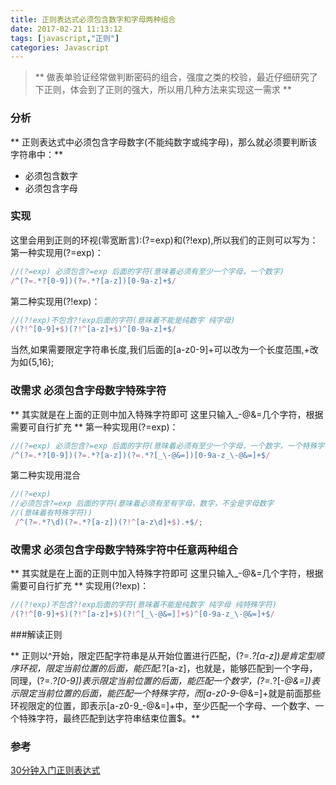 ```yaml
---
title: 正则表达式必须包含数字和字母两种组合
date: 2017-02-21 11:13:12
tags: [javascript,"正则"]
categories: Javascript
---
```

> ** 做表单验证经常做判断密码的组合，强度之类的校验，最近仔细研究了下正则，体会到了正则的强大，所以用几种方法来实现这一需求 **


<!-- more -->
### 分析
** 正则表达式中必须包含字母数字(不能纯数字或纯字母)，那么就必须要判断该字符串中：**
* 必须包含数字
* 必须包含字母

### 实现
这里会用到正则的环视(零宽断言):(?=exp)和(?!exp),所以我们的正则可以写为：
第一种实现用(?=exp)：
```javascript
//(?=exp) 必须包含?=exp 后面的字符(意味着必须有至少一个字母，一个数字)
/^(?=.*?[0-9])(?=.*?[a-z])[0-9a-z]+$/
```
第二种实现用(?!exp)：
```javascript
//(?!exp)不包含?!exp后面的字符(意味着不能是纯数字 纯字母)
/(?!^[0-9]+$)(?!^[a-z]+$)^[0-9a-z]+$/
```
当然,如果需要限定字符串长度,我们后面的[a-z0-9]+可以改为一个长度范围,+改为如{5,16};
### 改需求 必须包含字母数字特殊字符
** 其实就是在上面的正则中加入特殊字符即可 这里只输入_-@&=几个字符，根据需要可自行扩充 **
第一种实现用(?=exp)：
```javascript
//(?=exp) 必须包含?=exp 后面的字符(意味着必须有至少一个字母，一个数字，一个特殊字符)
/^(?=.*?[0-9])(?=.*?[a-z])(?=.*?[_\-@&=])[0-9a-z_\-@&=]+$/
```
第二种实现用混合
```javascript
//(?=exp)
//必须包含?=exp 后面的字符(意味着必须有至有字母，数字，不全是字母数字
//(意味着有特殊字符))
 /^(?=.*?\d)(?=.*?[a-z])(?!^[a-z\d]+$).+$/;
```
### 改需求 必须包含字母数字特殊字符中任意两种组合
** 其实就是在上面的正则中加入特殊字符即可 这里只输入_-@&=几个字符，根据需要可自行扩充 **
实现用(?!exp)：
```javascript
//(?!exp)不包含?!exp后面的字符(意味着不能是纯数字 纯字母 纯特殊字符)
/(?!^[0-9]+$)(?!^[a-z]+$)(?!^[_\-@&=]]+$)^[0-9a-z_\-@&=]+$/
```

###解读正则

** 正则以^开始，限定匹配字符串是从开始位置进行匹配，(?=.*?[a-z])是肯定型顺序环视，限定当前位置的后面，能匹配.*?[a-z]，也就是，能够匹配到一个字母，同理，(?=.*?[0-9])表示限定当前位置的后面，能匹配一个数字，(?=.*?[_\-@&=])表示限定当前位置的后面，能匹配一个特殊字符，而[a-z0-9_\-@&=]+就是前面那些环视限定的位置，即表示[a-z0-9_\-@&=]+中，至少匹配一个字母、一个数字、一个特殊字符，最终匹配到达字符串结束位置$。**

### 参考
[30分钟入门正则表达式][1]

[1]: http://deerchao.net/tutorials/regex/regex-1.htm
[2]: http://oiukswkar.bkt.clouddn.com/regexp-1.jpg
